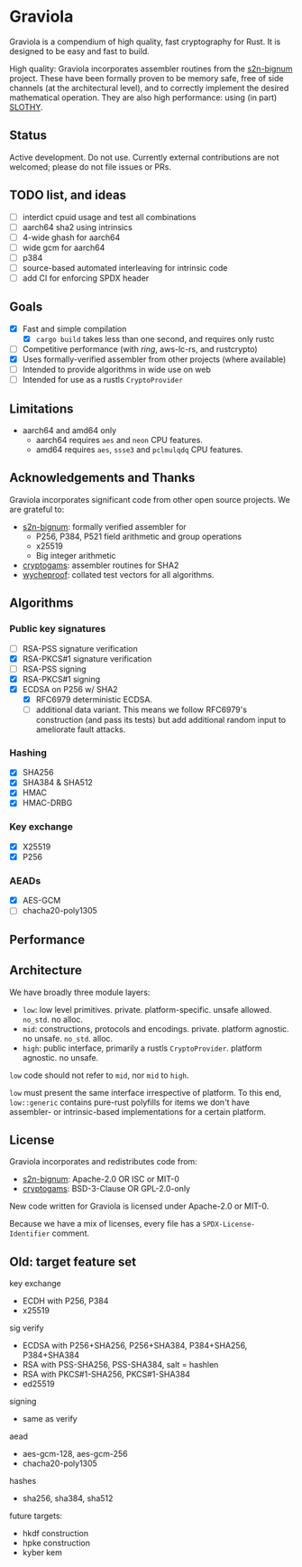 # Graviola

Graviola is a compendium of high quality, fast cryptography for Rust.
It is designed to be easy and fast to build.

High quality: Graviola incorporates assembler routines
from the [s2n-bignum] project.  These have been formally proven
to be memory safe, free of side channels (at the architectural level),
and to correctly implement the desired mathematical operation.  They
are also high performance: using (in part) [SLOTHY].

## Status

Active development.  Do not use.  Currently external contributions
are not welcomed; please do not file issues or PRs.

## TODO list, and ideas

- [ ] interdict cpuid usage and test all combinations
- [ ] aarch64 sha2 using intrinsics
- [ ] 4-wide ghash for aarch64
- [ ] wide gcm for aarch64
- [ ] p384
- [ ] source-based automated interleaving for intrinsic code
- [ ] add CI for enforcing SPDX header

## Goals

- [x] Fast and simple compilation
    - [x] `cargo build` takes less than one second, and requires only rustc
- [ ] Competitive performance (with *ring*, aws-lc-rs, and rustcrypto)
- [x] Uses formally-verified assembler from other projects (where available)
- [ ] Intended to provide algorithms in wide use on web
- [ ] Intended for use as a rustls `CryptoProvider`

## Limitations

- aarch64 and amd64 only
    - aarch64 requires `aes` and `neon` CPU features.
    - amd64 requires `aes`, `ssse3` and `pclmulqdq` CPU features.

## Acknowledgements and Thanks

Graviola incorporates significant code from other open source projects.
We are grateful to:

- [s2n-bignum]: formally verified assembler for
    - P256, P384, P521 field arithmetic and group operations
    - x25519
    - Big integer arithmetic
- [cryptogams]: assembler routines for SHA2
- [wycheproof]: collated test vectors for all algorithms.

[s2n-bignum]: https://github.com/awslabs/s2n-bignum
[cryptogams]: https://github.com/dot-asm/cryptogams
[wycheproof]: https://github.com/C2SP/wycheproof
[SLOTHY]: https://github.com/slothy-optimizer/slothy

## Algorithms

### Public key signatures

- [ ] RSA-PSS signature verification
- [x] RSA-PKCS#1 signature verification
- [ ] RSA-PSS signing
- [x] RSA-PKCS#1 signing
- [x] ECDSA on P256 w/ SHA2
  - [x] RFC6979 deterministic ECDSA.
  - [ ] additional data variant.  This means we follow RFC6979's construction
        (and pass its tests) but add additional random input to ameliorate
        fault attacks.

### Hashing

- [x] SHA256
- [x] SHA384 & SHA512
- [x] HMAC
- [x] HMAC-DRBG

### Key exchange

- [x] X25519
- [x] P256

### AEADs

- [x] AES-GCM
- [ ] chacha20-poly1305

## Performance

<table of perf status> 

## Architecture

We have broadly three module layers:

- `low`: low level primitives. private. platform-specific. unsafe allowed. `no_std`. no alloc.
- `mid`: constructions, protocols and encodings. private. platform agnostic. no unsafe. `no_std`. alloc.
- `high`: public interface, primarily a rustls `CryptoProvider`. platform agnostic. no unsafe.

`low` code should not refer to `mid`, nor `mid` to `high`.

`low` must present the same interface irrespective of platform.  To this end,
`low::generic` contains pure-rust polyfills for items we don't have assembler-
or intrinsic-based implementations for a certain platform.

## License

Graviola incorporates and redistributes code from:

- [s2n-bignum]: Apache-2.0 OR ISC or MIT-0
- [cryptogams]: BSD-3-Clause OR GPL-2.0-only

New code written for Graviola is licensed under Apache-2.0
or MIT-0.

Because we have a mix of licenses, every file has a
`SPDX-License-Identifier` comment.


## Old: target feature set

key exchange

- ECDH with P256, P384
- x25519

sig verify

- ECDSA with P256+SHA256, P256+SHA384, P384+SHA256, P384+SHA384
- RSA with PSS-SHA256, PSS-SHA384, salt = hashlen
- RSA with PKCS#1-SHA256, PKCS#1-SHA384
- ed25519

signing

- same as verify

aead

- aes-gcm-128, aes-gcm-256
- chacha20-poly1305

hashes

- sha256, sha384, sha512

future targets:

- hkdf construction
- hpke construction
- kyber kem
